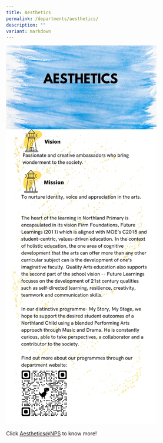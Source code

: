 ```yaml
---
title: Aesthetics
permalink: /departments/aesthetics/
description: ""
variant: markdown
---
```

![](/images/aesthetics-1.jpg)

Click [Aesthetics@NPS](https://npsarts.wixsite.com/npsaesthetics) to know more!
